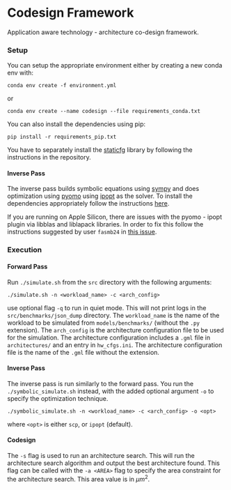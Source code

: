# Codesign Framework

Application aware technology - architecture co-design framework.


### Setup

You can setup the appropriate environment either by creating a new conda env with:
```
conda env create -f environment.yml
```
or 
```
conda env create --name codesign --file requirements_conda.txt
```
You can also install the dependencies using pip:
```
pip install -r requirements_pip.txt
```

You have to separately install the [staticfg](https://github.com/coetaur0/staticfg) library by following the instructions in the repository.

#### Inverse Pass
The inverse pass builds symbolic equations using [sympy](https://docs.sympy.org/latest/index.html) and does optimization using [pyomo](https://pyomo.readthedocs.io/en/stable/index.html) using [ipopt](https://github.com/coin-or/Ipopt) as the solver. To install the dependencies appropriately follow the instructions [here](https://pyomo.readthedocs.io/en/stable/installation.html).

If you are running on Apple Silicon, there are issues with the pyomo - ipopt plugin via libblas and liblapack libraries. In order to fix this follow the instructions suggested by user `fasmb24` in [this issue](https://forums.developer.apple.com/forums/thread/693696).


### Execution

#### Forward Pass
Run `./simulate.sh` from the `src` directory with the following arguments:
```
./simulate.sh -n <workload_name> -c <arch_config>
```
use optional flag `-q` to run in quiet mode. This will not print logs in the `src/benchmarks/json_dump` directory. The `workload_name` is the name of the workload to be simulated from `models/benchmarks/` (without the `.py` extension). The `arch_config` is the architecture configuration file to be used for the simulation. The architecture configuration includes a `.gml` file in `architectures/` and an entry in `hw_cfgs.ini`. The architecture configuration file is the name of the `.gml` file without the extension.

#### Inverse Pass
The inverse pass is run similarly to the forward pass. You run the `./symbolic_simulate.sh` instead, with the added optional argument `-o` to specify the optimization technique.
```
./symbolic_simulate.sh -n <workload_name> -c <arch_config> -o <opt>
```
where `<opt>` is either `scp`, or `ipopt` (default). 
#### Codesign

The `-s` flag is used to run an architecture search. This will run the architecture search algorithm and output the best architecture found. This flag can be called with the `-a <AREA>` flag to specify the area constraint for the architecture search. This area value is in $\mu m^2$.